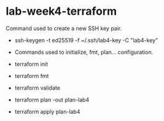 # lab-week4-terraform

Command used to create a new SSH key pair.
- ssh-keygen -t ed25519 -f ~/.ssh/lab4-key -C "lab4-key"

- Commands used to initialize, fmt, plan... configuration.
- terraform init
- terraform fmt
- terraform validate
- terraform plan -out plan-lab4
- terraform apply plan-lab4